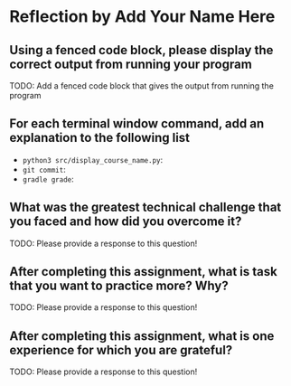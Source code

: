 # Reflection by Add Your Name Here

## Using a fenced code block, please display the correct output from running your program

TODO: Add a fenced code block that gives the output from running the program

## For each terminal window command, add an explanation to the following list

- `python3 src/display_course_name.py`:
- `git commit`:
- `gradle grade`:

## What was the greatest technical challenge that you faced and how did you overcome it?

TODO: Please provide a response to this question!

## After completing this assignment, what is task that you want to practice more? Why?

TODO: Please provide a response to this question!

## After completing this assignment, what is one experience for which you are grateful?

TODO: Please provide a response to this question!
